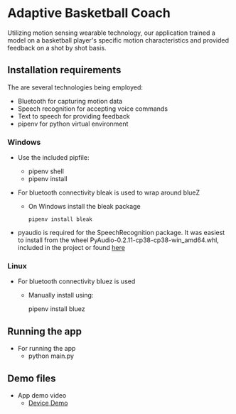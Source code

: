 # Adaptive Basketball Coach

Utilizing motion sensing wearable technology, our application trained a 
model on a basketball player's specific motion characteristics and provided 
feedback on a shot by shot basis.

## Installation requirements

The are several technologies being employed:
* Bluetooth for capturing motion data
* Speech recognition for accepting voice commands
* Text to speech for providing feedback
* pipenv for python virtual environment 
 
### Windows
* Use the included pipfile:
    * pipenv shell
    * pipenv install
     
* For bluetooth connectivity bleak is used to wrap around blueZ

  * On Windows install the bleak package
  
    `pipenv install bleak`

* pyaudio is required for the SpeechRecognition package. 
It was easiest to install from the wheel PyAudio-0.2.11-cp38-cp38-win_amd64.whl, included in the project or 
found [here](https://www.lfd.uci.edu/~gohlke/pythonlibs/#pyaudio)



### Linux
* For bluetooth connectivity bluez is used
    * Manually install using: 
    
      pipenv install bluez


## Running the app
* For running the app
  * python main.py

## Demo files
* App demo video
  * [Device Demo](https://drive.google.com/file/d/1BLYB_smpbtQDf8iJjJ7sQ1PaYV6JPUZh/view?usp=sharing)
    
    
